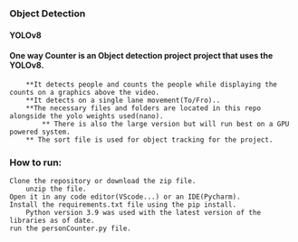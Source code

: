 ### Object Detection

#### YOLOv8

#### One way Counter is an Object detection project project that uses the YOLOv8.

        **It detects people and counts the people while displaying the counts on a graphics above the video.
        **It detects on a single lane movement(To/Fro)..
        **The necessary files and folders are located in this repo alongside the yolo weights used(nano).
            ** There is also the large version but will run best on a GPU powered system.
        ** The sort file is used for object tracking for the project.

### How to run:

    Clone the repository or download the zip file.
        unzip the file.
    Open it in any code editor(VScode...) or an IDE(Pycharm).
    Install the requirements.txt file using the pip install.
        Python version 3.9 was used with the latest version of the libraries as of date.
    run the personCounter.py file.
